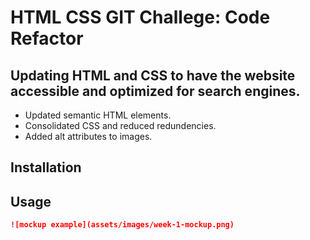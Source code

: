 # HTML CSS GIT Challege: Code Refactor

## Updating HTML and CSS to have the website accessible and optimized for search engines.

- Updated semantic HTML elements.
- Consolidated CSS and reduced redundencies.
- Added alt attributes to images.

## Installation

## Usage
```md
![mockup example](assets/images/week-1-mockup.png)
```